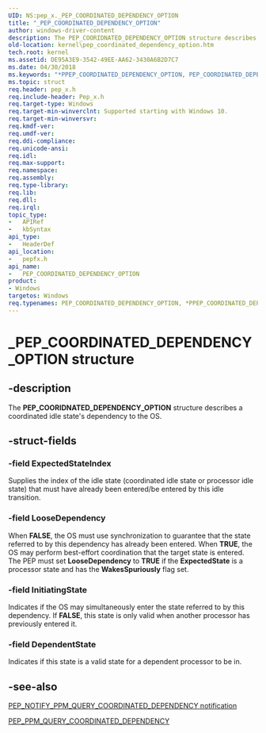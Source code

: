 ```yaml
---
UID: NS:pep_x._PEP_COORDINATED_DEPENDENCY_OPTION
title: "_PEP_COORDINATED_DEPENDENCY_OPTION"
author: windows-driver-content
description: The PEP_COORIDNATED_DEPENDENCY_OPTION structure describes a coordinated idle state's dependency to the OS.
old-location: kernel\pep_coordinated_dependency_option.htm
tech.root: kernel
ms.assetid: DE95A3E9-3542-49EE-AA62-3430A6B2D7C7
ms.date: 04/30/2018
ms.keywords: "*PPEP_COORDINATED_DEPENDENCY_OPTION, PEP_COORDINATED_DEPENDENCY_OPTION, PEP_COORDINATED_DEPENDENCY_OPTION structure [Kernel-Mode Driver Architecture], PPEP_COORDINATED_DEPENDENCY_OPTION, PPEP_COORDINATED_DEPENDENCY_OPTION structure pointer [Kernel-Mode Driver Architecture], _PEP_COORDINATED_DEPENDENCY_OPTION, kernel.pep_coordinated_dependency_option, pepfx/PEP_COORDINATED_DEPENDENCY_OPTION, pepfx/PPEP_COORDINATED_DEPENDENCY_OPTION"
ms.topic: struct
req.header: pep_x.h
req.include-header: Pep_x.h
req.target-type: Windows
req.target-min-winverclnt: Supported starting with Windows 10.
req.target-min-winversvr: 
req.kmdf-ver: 
req.umdf-ver: 
req.ddi-compliance: 
req.unicode-ansi: 
req.idl: 
req.max-support: 
req.namespace: 
req.assembly: 
req.type-library: 
req.lib: 
req.dll: 
req.irql: 
topic_type:
-	APIRef
-	kbSyntax
api_type:
-	HeaderDef
api_location:
-	pepfx.h
api_name:
-	PEP_COORDINATED_DEPENDENCY_OPTION
product:
- Windows
targetos: Windows
req.typenames: PEP_COORDINATED_DEPENDENCY_OPTION, *PPEP_COORDINATED_DEPENDENCY_OPTION
---
```


# _PEP_COORDINATED_DEPENDENCY_OPTION structure


## -description


The <b>PEP_COORIDNATED_DEPENDENCY_OPTION</b> structure describes a coordinated idle state's dependency to the OS.


## -struct-fields




### -field ExpectedStateIndex

Supplies the index of the idle state (coordinated idle state or processor idle state) that must have already been entered/be entered by this idle transition.


### -field LooseDependency

When <b> FALSE</b>, the OS must use synchronization to guarantee that the state referred to by this dependency has already been entered.
When <b>TRUE</b>,  the OS may perform best-effort coordination that the target state is entered.
The PEP must set <b>LooseDependency</b> to <b>TRUE</b> if the <b>ExpectedState</b> is a processor state and has the <b>WakesSpuriously</b> flag set.



### -field InitiatingState

Indicates if the OS may simultaneously enter the state referred to by this dependency.
If <b>FALSE</b>, this state is only valid when another processor has previously entered it.



### -field DependentState

Indicates if this state is a valid state for a dependent processor to be in.



## -see-also




<a href="https://msdn.microsoft.com/library/windows/hardware/mt186775">PEP_NOTIFY_PPM_QUERY_COORDINATED_DEPENDENCY notification</a>



<a href="https://msdn.microsoft.com/library/windows/hardware/mt186821">PEP_PPM_QUERY_COORDINATED_DEPENDENCY</a>
 

 

